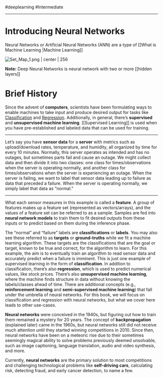 #deeplearning  #Intermediate 
 
 ----

# Introducing Neural Networks

Neural Networks or Artificial Neural Networks (ANN) are a type of [[What is Machine Learning |Machine Learning]] 

![Set_Map_1.png | center | 256](Set_Map_1.png)


**Note:** Deep Neural Networks is neural network with two or more [[hidden layers]] 

# Brief History
Since the advent of **computers**, scientists have been formulating ways to enable machines to take input and produce desired output for tasks like [Classification](https://www.investopedia.com/terms/r/regression.asp) and [Regression](https://www.investopedia.com/terms/r/regression.asp). Additionally, in general, there’s **supervised** and **unsupervised machine learning**. [[Supervised Learning]] is used when you have pre-established and labeled data that can be used for training. 

---- 
Let’s say you have **sensor data** for a **server** with metrics such as upload/download rates, temperature, and humidity, all organized by time for every 10 minutes. Normally, this server operates as intended and has no outages, but sometimes parts fail and cause an outage. We might collect data and then divide it into two classes: one class for times/observations when the server is operating normally, and another class for times/observations when the server is experiencing an outage. When the server is failing, we want to label that sensor data leading up to failure as data that preceded a failure. When the server is operating normally, we simply label that data as “normal.”

----

What each sensor measures in this example is called a **feature**. A group of features makes up a feature set (represented as vectors/arrays), and the values of a feature set can be referred to as a sample. Samples are fed into **neural network models** to train them to fit desired outputs from these inputs or to predict based on them during the inference phase.

The “normal” and “failure” labels are **classifications** or **labels**. You may also see these referred to as **targets** or **ground-truths** while we fit a machine learning algorithm. These targets are the classifications that are the goal or target, known to be true and correct, for the algorithm to learn. For this example, the aim is to eventually train an algorithm to read sensor data and accurately predict when a failure is imminent. This is just one example of supervised learning in the form of **classification**. In addition to classification, there’s also **regression**, which is used to predict numerical values, like stock prices. There’s also **unsupervised machine learning**, where the machine finds structure in data without knowing the labels/classes ahead of time. There are additional concepts (e.g., **reinforcement learning** and **semi-supervised machine learning**) that fall under the umbrella of neural networks. For this book, we will focus on classification and regression with neural networks, but what we cover here leads to other use-cases.

**Neural networks** were conceived in the 1940s, but figuring out how to train them remained a mystery for 20 years. The concept of **backpropagation** (explained later) came in the 1960s, but neural networks still did not receive much attention until they started winning competitions in 2010. Since then, neural networks have been on a meteoric rise due to their sometimes seemingly magical ability to solve problems previously deemed unsolvable, such as image captioning, language translation, audio and video synthesis, and more.

Currently, **neural networks** are the primary solution to most competitions and challenging technological problems like **self-driving cars**, calculating risk, detecting fraud, and early cancer detection, to name a few.
